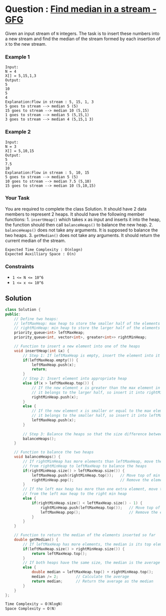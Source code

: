 # Question : [Find median in a stream - GFG](https://www.geeksforgeeks.org/problems/find-median-in-a-stream-1587115620/1)

Given an input stream of `N` integers. The task is to insert these numbers into a new stream and find the median of the stream formed by each insertion of `X` to the new stream.

### Example 1

```
Input:
N = 4
X[] = 5,15,1,3
Output:
5
10
5
4
Explanation:Flow in stream : 5, 15, 1, 3 
5 goes to stream --> median 5 (5) 
15 goes to stream --> median 10 (5,15) 
1 goes to stream --> median 5 (5,15,1) 
3 goes to stream --> median 4 (5,15,1 3) 
```

### Example 2

```
Input:
N = 3
X[] = 5,10,15
Output:
5
7.5
10
Explanation:Flow in stream : 5, 10, 15
5 goes to stream --> median 5 (5) 
10 goes to stream --> median 7.5 (5,10) 
15 goes to stream --> median 10 (5,10,15) 
```

### Your Task
You are required to complete the class Solution. 
It should have 2 data members to represent 2 heaps. 
It should have the following member functions:
    1. `insertHeap()` which takes x as input and inserts it into the heap, the function should then call `balanceHeaps()` to balance the new heap.
    2. `balanceHeaps()` does not take any arguments. It is supposed to balance the two heaps.
    3. `getMedian()` does not take any arguments. It should return the current median of the stream.

```
Expected Time Complexity : O(nlogn)
Expected Auxilliary Space : O(n)
```

### Constraints

- `1 <= N <= 10^6`
- `1 <= x <= 10^6`

## Solution

```Cpp
class Solution {
public:
    // Define two heaps:
    // leftMaxHeap: max heap to store the smaller half of the elements
    // rightMinHeap: min heap to store the larger half of the elements
    priority_queue<int> leftMaxHeap;
    priority_queue<int, vector<int>, greater<int>> rightMinHeap;

    // Function to insert a new element into one of the heaps
    void insertHeap(int &x) {
        // Step 1: If leftMaxHeap is empty, insert the element into it
        if(leftMaxHeap.empty()) {
            leftMaxHeap.push(x);
            return;
        }
        // Step 2: Insert element into appropriate heap
        else if(x > leftMaxHeap.top()) {
            // If the new element x is greater than the max element in leftMaxHeap,
            // it belongs to the larger half, so insert it into rightMinHeap
            rightMinHeap.push(x);
        } 
        else {
            // If the new element x is smaller or equal to the max element in leftMaxHeap,
            // it belongs to the smaller half, so insert it into leftMaxHeap
            leftMaxHeap.push(x);
        }
        
        // Step 3: Balance the heaps so that the size difference between heaps is at most 1
        balanceHeaps();
    }

    // Function to balance the two heaps
    void balanceHeaps() {
        // If rightMinHeap has more elements than leftMaxHeap, move the smallest element
        // from rightMinHeap to leftMaxHeap to balance the heaps
        if(rightMinHeap.size() > leftMaxHeap.size()) {
            leftMaxHeap.push(rightMinHeap.top());   // Move top of min heap to max heap
            rightMinHeap.pop();                     // Remove the element from min heap
        } 
        // If the left max heap has more than one extra element, move the largest element 
        // from the left max heap to the right min heap
        else {
            if(rightMinHeap.size() < leftMaxHeap.size() - 1) {
                rightMinHeap.push(leftMaxHeap.top());   // Move top of max heap to min heap
                leftMaxHeap.pop();                      // Remove the element from max heap
            }
        }
    }

    // Function to return the median of the elements inserted so far
    double getMedian() {
        // If leftMaxHeap has more elements, the median is its top element
        if(leftMaxHeap.size() > rightMinHeap.size()) {
            return leftMaxHeap.top();
        } 
        // If both heaps have the same size, the median is the average of their top elements
        else {
            double median = leftMaxHeap.top() + rightMinHeap.top();     // Sum the tops of both heaps
            median /= 2;        // Calculate the average
            return median;      // Return the average as the median
        }
    }
};

Time Complexity = O(NlogN)
Space Complexity = O(N)
```